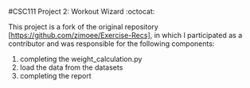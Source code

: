 #CSC111 Project 2: Workout Wizard :octocat:

This project is a fork of the original repository [https://github.com/zimoee/Exercise-Recs], in which I participated as a contributor and was responsible for the following components:
1. completing the weight_calculation.py
2. load the data from the datasets
3. completing the report
